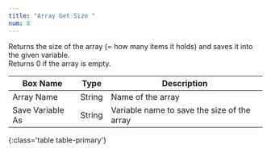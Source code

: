```yaml
---
title: "Array Get Size "
num: 8
---
```


Returns the size of the array (= how many items it holds) and saves it into the given variable.\
Returns 0 if the array is empty.

| Box Name | Type | Description | 
|-------|--------|--------
|Array Name	|String	| Name of the array
|Save Variable As|String|Variable name to save the size of the array
{:class='table table-primary'}









